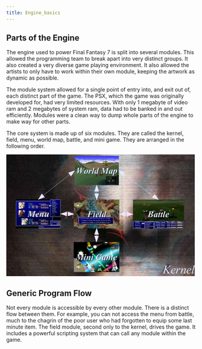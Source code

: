```yaml
---
title: Engine_basics
---
```


## Parts of the Engine

The engine used to power Final Fantasy 7 is split into several modules. This allowed the programming team to break apart into very distinct groups. It also created a very diverse game playing environment. It also allowed the artists to only have to work within their own module, keeping the artwork as dynamic as possible.

The module system allowed for a single point of entry into, and exit out of, each distinct part of the game. The PSX, which the game was originally developed for, had very limited resources. With only 1 megabyte of video ram and 2 megabytes of system ram, data had to be banked in and out efficiently. Modules were a clean way to dump whole parts of the engine to make way for other parts.

The core system is made up of six modules. They are called the kernel, field, menu, world map, battle, and mini game. They are arranged in the following order.

  



![](../assets/Engine_parts.jpg)



  

## Generic Program Flow

Not every module is accessible by every other module. There is a distinct flow between them. For example, you can not access the menu from battle, much to the chagrin of the poor user who had forgotten to equip some last minute item. The field module, second only to the kernel, drives the game. It includes a powerful scripting system that can call any module within the game.
